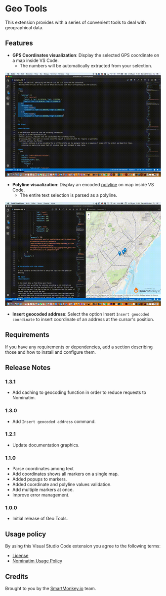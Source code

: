 # Geo Tools

This extension provides with a series of convenient tools to deal with geographical data.

## Features

* **GPS Coordinates visualization**: Display the selected GPS coordinate on a map inside VS Code.
    * The numbers will be automatically extracted from your selection.

![coordinate demo screenshot](images/docs/coordinate_example.gif)

* **Polyline visualization**:  Display an encoded [polyline](https://developers.google.com/maps/documentation/utilities/polylinealgorithm) on map inside VS Code.
    * The entire text selection is parsed as a polyline.

![polyline demo screenshot](images/docs/polyline_example.gif)

* **Insert geocoded address**: Select the option Insert `Insert geocoded coordinate` to insert coordinate of an address at the cursor's position.

## Requirements

If you have any requirements or dependencies, add a section describing those and how to install and configure them.

## Release Notes

### 1.3.1
- Add caching to geocoding function in order to reduce requests to Nominatim.

### 1.3.0
- Add `Insert geocoded address` command.

### 1.2.1
- Update documentation graphics.

### 1.1.0
- Parse coordinates among text
- Add coordinates shows all markers on a single map.
- Added popups to markers.
- Added coordinate and polyline values validation.
- Add multiple markers at once.
- Improve error management.

### 1.0.0
- Initial release of Geo Tools.

## Usage policy
By using this Visual Studio Code extension you agree to the following terms:
- [License](LICENSE)
- [Nominatim Usage Policy](https://operations.osmfoundation.org/policies/nominatim/)

## Credits
Brought to you by the [SmartMonkey.io](https://smartmonkey.io) team.
